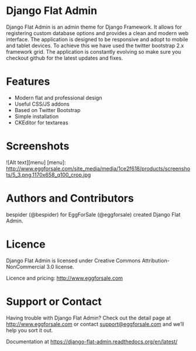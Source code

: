 Django Flat Admin
=================

Django Flat Admin is an admin theme for Django Framework. It allows for registering custom database options and provides a clean and modern web interface. The application is designed to be responsive and adopt to mobile and tablet devices. To achieve this we have used the twitter bootstrap 2.x framework grid. The application is constantly evolving so make sure you checkout github for the latest updates and fixes.

Features
=================

* Modern flat and professional design
* Useful CSS/JS addons
* Based on Twitter Bootstrap
* Simple installation
* CKEditor for textareas

Screenshots
=================

![Alt text][menu]
[menu]: http://www.eggforsale.com/site_media/media/1ce2f618/products/screenshots/5_3.png.1170x658_q100_crop.jpg

Authors and Contributors
=================

bespider (@bespider) for EggForSale (@eggforsale) created Django Flat Admin.

Licence
=================

Django Flat Admin is licensed under Creative Commons Attribution-NonCommercial 3.0 license.

Licence and pricing: http://www.eggforsale.com

Support or Contact
=================

Having trouble with Django Flat Admin? Check out the detail page at http://www.eggforsale.com or contact support@eggforsale.com and we’ll help you sort it out.

Documentation at https://django-flat-admin.readthedocs.org/en/latest/
